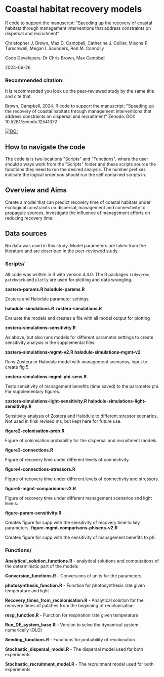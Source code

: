 # Coastal habitat recovery models

R code to support the manuscript: "Speeding up the recovery of coastal habitats through management interventions that address constraints on dispersal and recruitment"

Christopher J. Brown, Max D. Campbell, Catherine J. Collier, Mischa P. Turschwell, Megan I. Saunders, Rod M. Connolly

Code Developers: Dr Chris Brown, Max Campbell

2024-06-26

### Recommended citation: 

It is recommended you look up the peer-reviewed study by the same title and cite that. 

Brown, Campbell, 2024. R code to support the manuscript: "Speeding up the recovery of coastal habitats through management interventions that address constraints on dispersal and recruitment" Zenodo. DOI: 10.5281/zenodo.12541372

[![DOI](https://zenodo.org/badge/712717461.svg)](https://zenodo.org/doi/10.5281/zenodo.12541371)


## How to navigate the code

The code is is two locations "Scripts" and "Functions", where the user should always work from the "Scripts" folder and these scripts source the functions they need to run the desired analysis.  The number prefixes indicate the logical order you should run the self contained scripts in.


## Overview and Aims

Create a model that can predict recovery time of coastal habitats under ecological constraints on dispersal, management and connectivity to propagule sources. Investigate the influence of management efforts on reducing recovery time. 

## Data sources

No data was used in this study. Model parameters are taken from the literature and are descriped in the peer-reviewed study. 

### Scripts/

All code was written in R with version 4.4.0. The R packages `tidyverse`, `patchwork` and `plotly` are used for plotting and data wrangling. 

**zostera-params.R**  **halodule-params.R** 

Zostera and Halodule parameter settings.

**halodule-simulations.R**  **zostera-simulations.R** 

Evaluate the models and creates a file with all model output for plotting

**zostera-simulations-sensitivity.R**
 
As above, but also runs models for different parameter settings to create sensitivity analysis in the supplemental files. 

**zostera-simulations-mgmt-v2.R** **halodule-simulations-mgmt-v2**

Runs Zostera or Halodule model with management scenarios, input to create fig 5. 

**zostera-simulations-mgmt-phi-sens.R** 

Tests sensitivity of management benefits (time saved) to the parameter phi. For supplementary figures. 

**zostera-simulations-light-sensitivity.R** **halodule-simulations-light-sensitivity.R**

Sensitivity analysis of Zostera and Halodule to different stressor scenarios. Not used in final revised ms, but kept here for future use. 

**figure2-colonisation-prob.R** 

Figure of colonisation probability for the dispersal and recruitment models. 

**figure3-connections.R**

Figure of recovery time under different levels of connectivity. 

**figure4-connections-stressors.R**

Figure of recovery time under different levels of connectivity and stressors.

**figure5-mgmt-comparisons-v2.R**

Figure of recovery time under different management scenarios and light levels. 

**figure-param-sensitivity.R**

Creates figure for supp with the sensitivity of recovery time to key parameters. 
**figure-mgmt-comparisons-phisens-v2.R** 

Creates figure for supp with the sensitivity of management benefits to phi.


### Functions/

**Analytical_solution_functions.R** - analytical solutions and computations of the deterministic part of the models 

**Conversion_functions.R** - Conversions of units for the parameters

**photosynthesis_function.R** - Function for photosynthesis rate given temperature and light

**Recovery_times_from_recolonisation.R** - Analytical solution for the recovery times of patches from the beginning of recolonisation

**resp_function.R** - Function for respiration rate given temperature

**Run_DE_system_base.R** - Version to solve the dynamical system numerically (OLD)

**Seeding_functions.R** - Functions for probability of recolonation

**Stochastic_dispersal_model.R** - The dispersal model used for both experiments

**Stochastic_recruitment_model.R** - The recruitment model used for both experiments
